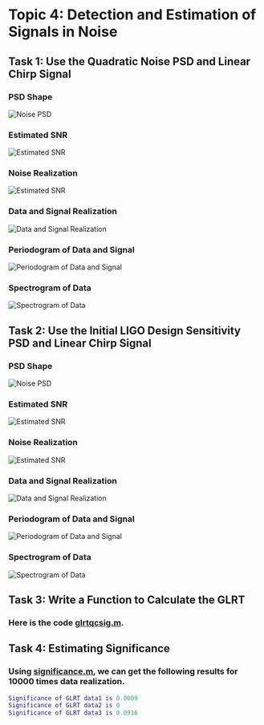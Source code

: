 # Topic 4: Detection and Estimation of Signals in Noise

## Task 1: Use the Quadratic Noise PSD and Linear Chirp Signal

### PSD Shape

![Noise PSD](noisePSDVector1.png)

### Estimated SNR

![Estimated SNR](estimateSNR1.png)

### Noise Realization

![Estimated SNR](noiseRealization1.png)

### Data and Signal Realization

![Data and Signal Realization](datasignalRealization1.png)

### Periodogram of Data and Signal

![Periodogram of Data and Signal](periodogramSignalData1.png)

### Spectrogram of Data

![Spectrogram of Data](spectrogramData1.png)

## Task 2: Use the Initial LIGO Design Sensitivity PSD and Linear Chirp Signal

### PSD Shape

![Noise PSD](noisePSDVector2.png)

### Estimated SNR

![Estimated SNR](estimateSNR2.png)

### Noise Realization

![Estimated SNR](noiseRealization2.png)

### Data and Signal Realization

![Data and Signal Realization](datasignalRealization2.png)

### Periodogram of Data and Signal

![Periodogram of Data and Signal](periodogramSignalData2.png)

### Spectrogram of Data

![Spectrogram of Data](spectrogramData2.png)

## Task 3: Write a Function to Calculate the GLRT

### Here is the code [glrtqcsig.m](glrtqcsig.m).

## Task 4: Estimating Significance

### Using [significance.m](significance.m), we can get the following results for 10000 times data realization.

```MATLAB
Significance of GLRT data1 is 0.0009
Significance of GLRT data2 is 0
Significance of GLRT data3 is 0.0916
```
